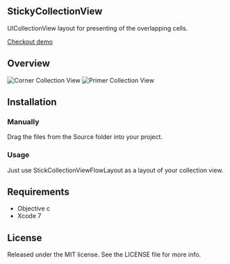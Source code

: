 ## StickyCollectionView
UICollectionView layout for presenting of the overlapping cells.

[Checkout demo](https://appetize.io/app/63y1wgk56p6c4h9zr5n6efy9wm?device=iphone5s&scale=75&orientation=portrait&osVersion=9.2)
## Overview
![Corner Collection View](https://cloud.githubusercontent.com/assets/5644547/11768922/90c8ddb2-a1ec-11e5-9476-bff461e214c2.gif)
![Primer Collection View](https://cloud.githubusercontent.com/assets/5644547/12595806/6f3bcfdc-c48e-11e5-91e0-1c4b724bf154.gif)
## Installation

### Manually
Drag the files from the Source folder into your project.

### Usage
Just use StickCollectionViewFlowLayout as a layout of your collection view.

## Requirements
- Objective c
- Xcode 7

## License
Released under the MIT license. See the LICENSE file for more info.
